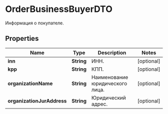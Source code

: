

# OrderBusinessBuyerDTO

Информация о покупателе. 

## Properties

Name | Type | Description | Notes
------------ | ------------- | ------------- | -------------
**inn** | **String** | ИНН. |  [optional]
**kpp** | **String** | КПП. |  [optional]
**organizationName** | **String** | Наименование юридического лица. |  [optional]
**organizationJurAddress** | **String** | Юридический адрес. |  [optional]



